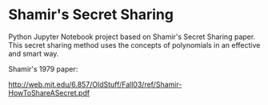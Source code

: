 # Shamir's Secret Sharing
Python Jupyter Notebook project based on Shamir's Secret Sharing paper. This secret sharing method uses the concepts of polynomials in an effective and smart way.

Shamir's 1979 paper:

http://web.mit.edu/6.857/OldStuff/Fall03/ref/Shamir-HowToShareASecret.pdf
